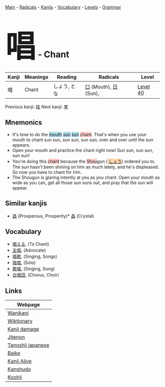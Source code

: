 <style> bigfont {font-size: 100px}</style>
[Main](../index.md) -
[Radicals](../radicals.md) -
[Kanjis](../kanjis.md) -
[Vocabulary](../vocabulary.md) -
[Levels](../levels.md) -
[Grammar](../grammar.md)
# <bigfont> 唱</bigfont> - Chant 

| Kanji | Meanings | Reading | Radicals | Level |
| --- | --- | --- | --- | --- |
| 唱 | Chant | しょう, とな | [口](../radicals/口.md) (Mouth), [日](../radicals/日.md) (Sun),  | [Level 40](../levels/wk_level40.md) |

Previous kanji: [柱](柱.md) Next kanji: [孝](孝.md) 

## Mnemonics
 * It's time to do the <span style="background-color:#ADD8E6"> mouth</span> <span style="background-color:#ADD8E6"> sun</span> <span style="background-color:#ADD8E6"> sun</span> <span style="background-color:#ffcccb"> chant</span>. That's when you use your mouth to chant sun sun, sun sun, sun sun, over and over until the sun appears.
* Open your mouth and practice the chant right now! Sun sun, sun sun, sun sun!
* You're doing this <span style="background-color:#ffcccb"> chant</span> because the <span style="background-color:#ffcccb"> Shou</span>gun (<span style="background-color:#fed8b1"> [しょう](https://jisho.org/search/しょう)</span>) ordered you to. The sun hasn't been shining on him as much lately, and he's displeased. So now you have to chant for him.
* The Shougun is glaring intently at you as you chant. Open your mouth as wide as you can, get all those sun suns out, and pray that the sun will appear.


## Similar kanjis
 * [昌](昌.md) (Prosperous, Prosperity)* [晶](晶.md) (Crystal)


## Vocabulary
 * [唱える](../vocabulary/唱.md), (To Chant)
* [主唱](../vocabulary/唱.md), (Advocate)
* [唱歌](../vocabulary/唱.md), (Singing, Songs)
* [独唱](../vocabulary/唱.md), (Solo)
* [歌唱](../vocabulary/唱.md), (Singing, Song)
* [合唱団](../vocabulary/唱.md), (Chorus, Choir)



## Links 

| Webpage |
| --- |
| [Wanikani          ](https://www.wanikani.com/kanji/唱) |
| [Wiktionary        ](https://en.wiktionary.org/wiki/唱) |
| [Kanji damage      ](http://www.kanjidamage.com/kanji/search?utf8=✓&q=唱) |
| [Jitenon           ](https://jitenon.com/kanji/唱) |
| [Tanoshii japanese ](https://www.tanoshiijapanese.com/dictionary/kanji.cfm?k=唱) |
| [Baike             ](https://baike.baidu.com/item/唱) |
| [Kanji Alive       ](https://app.kanjialive.com/唱) |
| [Kanshudo          ](https://www.kanshudo.com/searchmn?q=唱) |
| [Koohii            ](https://kanji.koohii.com/study/kanji/唱) |
